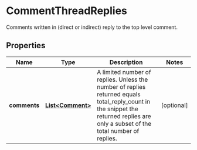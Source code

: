 

# CommentThreadReplies

Comments written in (direct or indirect) reply to the top level comment.

## Properties

Name | Type | Description | Notes
------------ | ------------- | ------------- | -------------
**comments** | [**List&lt;Comment&gt;**](Comment.md) | A limited number of replies. Unless the number of replies returned equals total_reply_count in the snippet the returned replies are only a subset of the total number of replies. |  [optional]



